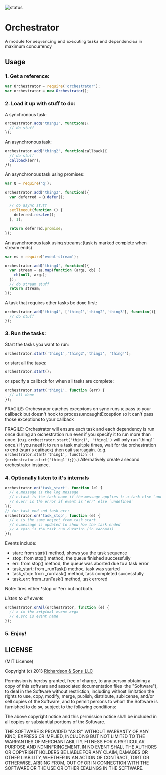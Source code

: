 ![status](https://secure.travis-ci.org/robrich/orchestrator.png?branch=master)

Orchestrator
============

A module for sequencing and executing tasks and dependencies in maximum concurrency

Usage
-----

### 1. Get a reference:

```javascript
var Orchestrator = require('orchestrator');
var orchestrator = new Orchestrator();
```

### 2. Load it up with stuff to do:

A synchronous task:

```javascript
orchestrator.add('thing1', function(){
  // do stuff
});
```

An asynchronous task:

```javascript
orchestrator.add('thing2', function(callback){
  // do stuff
  callback(err);
});
```

An asynchronous task using promises:

```javascript
var Q = require('q');

orchestrator.add('thing3', function(){
  var deferred = Q.defer();

  // do async stuff
  setTimeout(function () {
    deferred.resolve();
  }, 1);

  return deferred.promise;
});
```

An asynchronous task using streams: (task is marked complete when stream ends)

```javascript
var es = require('event-stream');

orchestrator.add('thing4', function(){
  var stream = es.map(function (args, cb) {
    cb(null, args);
  });
  // do stream stuff
  return stream;
});
```

A task that requires other tasks be done first:

```javascript
orchestrator.add('thing4', ['thing1','thing2','thing3'], function(){
  // do stuff
});
```

### 3. Run the tasks:

Start the tasks you want to run:

```javascript
orchestrator.start('thing1','thing2','thing3', 'thing4');
```

or start all the tasks:

```javascript
orchestrator.start();
```

or specify a callback for when all tasks are complete:

```javascript
orchestrator.start('thing1', function (err) {
  // all done
});
```

FRAGILE: Orchestrator catches exceptions on sync runs to pass to your callback
but doesn't hook to process.uncaughtException so it can't pass those exceptions
to your callback

FRAGILE: Orchestrator will ensure each task and each dependency is run once during an orchestration run
even if you specify it to run more than once. (e.g. `orchestrator.start('thing1', 'thing1')`
will only run 'thing1' once.) If you need it to run a task multiple times, wait for
the orchestration to end (start's callback) then call start again.
(e.g. `orchestrator.start('thing1', function () {orchestrator.start('thing1');})`.)
Alternatively create a second orchestrator instance.

### 4. Optionally listen to it's internals

```javascript
orchestrator.on('task_start', function (e) {
  // e.message is the log message
  // e.task is the task name if the message applies to a task else `undefined`
  // e.err is the error if event is 'err' else `undefined`
});
// for task_end and task_err:
orchestrator.on('task_stop', function (e) {
  // e is the same object from task_start
  // e.message is updated to show how the task ended
  // e.span is the task run duration (in seconds)
});
```

Events include:
- start: from start() method, shows you the task sequence
- stop: from stop() method, the queue finished successfully
- err: from stop() method, the queue was aborted due to a task error
- task_start: from _runTask() method, task was started
- task_stop: from _runTask() method, task completed successfully
- task_err: from _runTask() method, task errored

Note: fires either *stop or *err but not both.

*Listen to all events*

```javascript
orchestrator.onAll(orchestrator, function (e) {
  // e is the original event args
  // e.src is event name
});
```

### 5. Enjoy!

LICENSE
-------

(MIT License)

Copyright (c) 2013 [Richardson & Sons, LLC](http://richardsonandsons.com/)

Permission is hereby granted, free of charge, to any person obtaining
a copy of this software and associated documentation files (the
"Software"), to deal in the Software without restriction, including
without limitation the rights to use, copy, modify, merge, publish,
distribute, sublicense, and/or sell copies of the Software, and to
permit persons to whom the Software is furnished to do so, subject to
the following conditions:

The above copyright notice and this permission notice shall be
included in all copies or substantial portions of the Software.

THE SOFTWARE IS PROVIDED "AS IS", WITHOUT WARRANTY OF ANY KIND,
EXPRESS OR IMPLIED, INCLUDING BUT NOT LIMITED TO THE WARRANTIES OF
MERCHANTABILITY, FITNESS FOR A PARTICULAR PURPOSE AND
NONINFRINGEMENT. IN NO EVENT SHALL THE AUTHORS OR COPYRIGHT HOLDERS BE
LIABLE FOR ANY CLAIM, DAMAGES OR OTHER LIABILITY, WHETHER IN AN ACTION
OF CONTRACT, TORT OR OTHERWISE, ARISING FROM, OUT OF OR IN CONNECTION
WITH THE SOFTWARE OR THE USE OR OTHER DEALINGS IN THE SOFTWARE.

